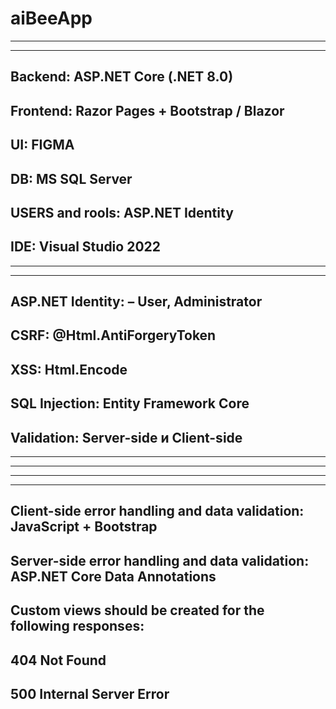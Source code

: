 # aiBeeApp


-----------------------------------------------------------------------------------------------
-----------------------------------------------------------------------------------------------

Backend: ASP.NET Core (.NET 8.0)
---------------------------------------------------------
Frontend: Razor Pages + Bootstrap / Blazor
---------------------------------------------------------
UI: FIGMA
--------------------------------------------------------
DB: MS SQL Server
-------------------------------------------------------
USERS and rools: ASP.NET Identity
-------------------------------------------------------
IDE: Visual Studio 2022 
-------------------------------------------------------
-----------------------------------------------------------------------------------------------
-----------------------------------------------------------------------------------------------
ASP.NET Identity:  – User, Administrator
--------------------------------------------
CSRF: @Html.AntiForgeryToken
-----------------------------------------
XSS: Html.Encode
-------------------------------------------
SQL Injection: Entity Framework Core
--------------------------------------------
Validation: Server-side и Client-side
--------------------------------------------

-----------------------------------------------------------------------------------------------
-----------------------------------------------------------------------------------------------


------------------------------------------------------------------------------------------
------------------------------------------------------------------------------------------

Client-side error handling and data validation: JavaScript + Bootstrap
---------------------------------------------------------------------------------------
Server-side error handling and data validation: ASP.NET Core Data Annotations
---------------------------------------------------------------------------------------
Custom views should be created for the following responses:
------------------------------------------------------------------
404 Not Found
------------------------------
500 Internal Server Error
----------------------------------

